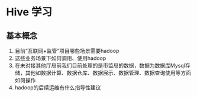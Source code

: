 # Hive 学习

## 基本概念


1. 目前“互联网+监管”项目哪些场景需要hadoop
2. 这些业务场景下如何调用、使用hadoop
3. 在未对接其他厅局前我们目前处理的是市监局的数据，数据为数据库Mysql存储，其他如数据计算、数据仓库、数据展示、数据管理、数据查询使用等方面如何操作
4. hadoop的后续运维有什么指导性建议